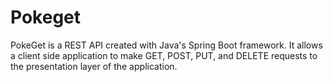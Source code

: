 # Pokeget

PokeGet is a REST API created with Java's Spring Boot framework. It allows a client side application to make GET, POST, PUT, and DELETE requests to the presentation layer of the application. 
